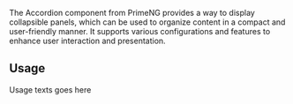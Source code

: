 The Accordion component from PrimeNG provides a way to display collapsible panels, which can be used to organize content in a compact and user-friendly manner. It supports various configurations and features to enhance user interaction and presentation.

## Usage
Usage texts goes here
